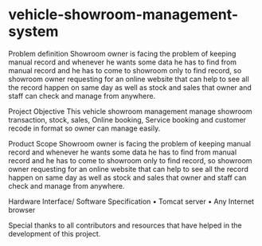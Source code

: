 # vehicle-showroom-management-system

Problem definition
Showroom owner is facing the problem of keeping manual record and whenever he wants some data he has to find from manual record and he has to come to showroom only to find record, so showroom owner requesting for an online website that can help to see all the record happen on same day as well as stock and sales that owner and staff can check and manage from anywhere.

Project Objective
This vehicle showroom management manage showroom transaction, stock, sales, Online booking, Service booking and customer recode in format so owner can manage easily.
	
 Product Scope
Showroom owner is facing the problem of keeping manual record and whenever he wants some data he has to find from manual record and he has to come to showroom only to find record, so showroom owner requesting for an online website that can help to see all the record happen on same day as well as stock and sales that owner and staff can check and manage from anywhere.

Hardware Interface/ Software Specification
•	Tomcat server
•	Any Internet browser


Special thanks to all contributors and resources that have helped in the development of this project.
